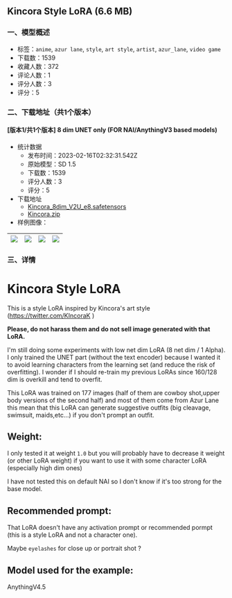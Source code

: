 ## Kincora  Style LoRA (6.6 MB)
### 一、模型概述

- 标签：`anime`, `azur lane`, `style`, `art style`, `artist`, `azur_lane`, `video game`
- 下载数：1539
- 收藏人数：372
- 评论人数：1
- 评分人数：3
- 评分：5

### 二、下载地址（共1个版本）

#### [版本1/共1个版本] 8 dim UNET only    (FOR NAI/AnythingV3 based models)

- 统计数据
  - 发布时间：2023-02-16T02:32:31.542Z
  - 原始模型：SD 1.5
  - 下载数：1539
  - 评分人数：3
  - 评分：5
- 下载地址
  - [Kincora_8dim_V2U_e8.safetensors](https://civitai.com/api/download/models/10996)
  - [Kincora.zip](https://civitai.com/api/download/models/10996?type=Training%20Data)
- 样例图像：

| <img src="https://image.civitai.com/xG1nkqKTMzGDvpLrqFT7WA/a546cb3c-3718-4899-da6b-6b1b878c9a00/width=450/106319.jpeg" /> | <img src="https://image.civitai.com/xG1nkqKTMzGDvpLrqFT7WA/eb4ccb93-f910-4efc-31ce-13f05d5d7600/width=450/106347.jpeg" /> | <img src="https://image.civitai.com/xG1nkqKTMzGDvpLrqFT7WA/d2134f5a-e6e5-468a-013b-33304cd86e00/width=450/106326.jpeg" /> | <img src="https://image.civitai.com/xG1nkqKTMzGDvpLrqFT7WA/ce9fdcca-63b8-4ece-c783-261d0d279400/width=450/106346.jpeg" /> |
| ---- | ---- | ---- | ---- |


### 三、详情
<h1>Kincora Style LoRA</h1><p>This is a style LoRA inspired by Kincora's art style (<a target="_blank" rel="ugc" href="https://twitter.com/KIncoraK">https://twitter.com/KIncoraK</a> )</p><p><strong>Please, do not harass them and do not sell image generated with that LoRA.</strong></p><p></p><p></p><p>I'm still doing some experiments with low net dim LoRA (8 net dim / 1 Alpha). I only trained the UNET part (without the text encoder) because I wanted it to avoid learning characters from the learning set (and reduce the risk of overfitting). I wonder if I should re-train my previous LoRAs since 160/128 dim is overkill and tend to overfit.</p><p></p><p>This LoRA was trained on 177 images (half of them are cowboy shot,upper body versions of the second half) and most of them come from Azur Lane this mean that this LoRA can generate suggestive outfits (big  cleavage, swimsuit, maids,etc...) if you don't prompt an outfit.</p><p></p><h2>Weight:</h2><p>I only tested it at weight <code>1.0</code>  but you will probably have to decrease it weight (or other LoRA weight) if you want to use it with some character LoRA (especially high dim ones)</p><p>I have not tested this on default NAI so I don't know if it's too strong for the base model.</p><p></p><h2>Recommended prompt:</h2><p>That LoRA doesn't have any activation prompt or recommended pormpt (this is a style LoRA and not a character one).</p><p>Maybe <code>eyelashes</code> for close up or portrait shot ?</p><p></p><h2>Model used for the example:</h2><p>AnythingV4.5</p><h3></h3><p></p>